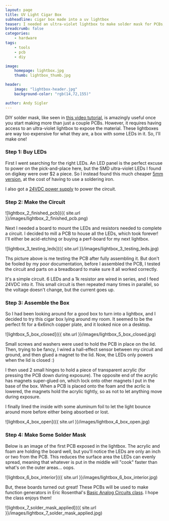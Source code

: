 ```yaml
---
layout: page
title: UV Light Cigar Box
subheadline: cigar box made into a uv lightbox
teaser: I needed an ultra-violet lightbox to make solder mask for PCBs, so I made one from a ton of UV LEDs and a cigar box I had lying around.
breadcrumb: false
categories:
    - hardware
tags:
    - tools
    - pcb
    - diy

image:
    homepage: lightbox.jpg
    thumb: lightbox_thumb.jpg

header:
    image: "lightbox-header.jpg"
    background-color: "rgb(14,72,155)"

author: Andy Sigler
---
```


DIY solder mask, like seen in [this video tutorial](https://www.youtube.com/watch?v=B0Syj4awcc8), is amazingly useful once you start making more than just a couple PCBs. However, it requires having access to an ultra-violet lightbox to expose the material. These lightboxes are way too expensive for what they are, a box with some LEDs in it. So, I'll make one!

### Step 1: Buy LEDs

First I went searching for the right LEDs. An LED panel is the perfect excuse to power on the pick-and-place here, but the SMD ultra-violet LEDs I found on digikey were over $2 a piece. So I instead found this much cheaper [5mm version](https://www.superbrightleds.com/moreinfo/component-leds/5mm-uv-led-30-degree-viewing-angle-380-nm-20mw/631/), at the cost of having to use a soldering iron.

I also got a [24VDC power supply](http://www.amazon.com/dp/B002LMQ6G2/ref=pe_825000_114660910_TE_item) to power the circuit.

### Step 2: Make the Circuit

![lightbox_2_finished_pcb]({{ site.url }}/images/lightbox_2_finished_pcb.png)

Next I needed a board to mount the LEDs and resistors needed to complete a circuit. I decided to mill a PCB to house all the LEDs, which took forever! I'll either be acid-etching or buying a perf-board for my next lightbox.

![lightbox_3_testing_leds]({{ site.url }}/images/lightbox_3_testing_leds.jpg)

Ths picture above is me testing the PCB after fully assembling it. But don't be fooled by my poor documentation, before I assembled the PCB, I tested the circuit and parts on a breadboard to make sure it all worked correctly.

It's a simple circuit. 6 LEDs and a 1k resistor are wired in series, and I feed 24VDC into it. This small circuit is then repeated many times in parallel, so the voltage doesn't change, but the current goes up.

### Step 3: Assemble the Box

So I had been looking around for a good box to turn into a lightbox, and I decided to try this cigar box lying around my room. It seemed to be the perfect fit for a 6x6inch copper plate, and it looked nice on a desktop.

![lightbox_5_box_closed]({{ site.url }}/images/lightbox_5_box_closed.jpg)

Small screws and washers were used to hold the PCB in place on the lid. Then, trying to be fancy, I wired a hall-effect sensor between my circuit and ground, and then glued a magnet to the lid. Now, the LEDs only powers when the lid is closed :)

I then used 2 small hinges to hold a piece of transparent acrylic (for pressing the PCB down during exposure). The opposite end of the acrylic has magnets super-glued on, which lock onto other magnets I put in the base of the box. When a PCB is placed onto the foam and the acrlic is lowered, the magnets hold the acrylic tightly, so as not to let anything move during exposure.

I finally lined the inside with some aluminum foil to let the light bounce around more before either being absorbed or lost.

![lightbox_4_box_open]({{ site.url }}/images/lightbox_4_box_open.jpg)

### Step 4: Make Some Solder Mask

Below is an image of the first PCB exposed in the lightbox. The acrylic and foam are holding the board well, but you'll notice the LEDs are only an inch or two from the PCB. This reduces the surface area the LEDs can evenly spread, meaning that whatever is put in the middle will "cook" faster than what's on the outer areas... oops.

![lightbox_6_box_interior]({{ site.url }}/images/lightbox_6_box_interior.jpg)

But, these boards turned out great! These PCBs will be used to make function generators in Eric Rosenthal's [Basic Analog Circuits class](http://www.basicanalogcircuits.com/Syllabus.html). I hope the class enjoys them!

![lightbox_7_solder_mask_applied]({{ site.url }}/images/lightbox_7_solder_mask_applied.jpg)
